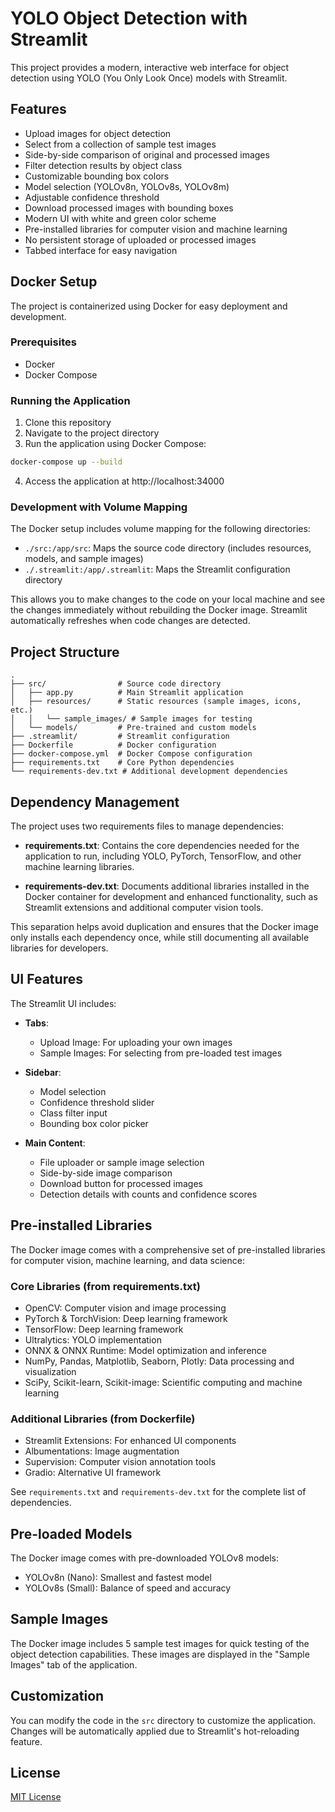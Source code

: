 # YOLO Object Detection with Streamlit

This project provides a modern, interactive web interface for object detection using YOLO (You Only Look Once) models with Streamlit.

## Features

- Upload images for object detection
- Select from a collection of sample test images
- Side-by-side comparison of original and processed images
- Filter detection results by object class
- Customizable bounding box colors
- Model selection (YOLOv8n, YOLOv8s, YOLOv8m)
- Adjustable confidence threshold
- Download processed images with bounding boxes
- Modern UI with white and green color scheme
- Pre-installed libraries for computer vision and machine learning
- No persistent storage of uploaded or processed images
- Tabbed interface for easy navigation

## Docker Setup

The project is containerized using Docker for easy deployment and development.

### Prerequisites

- Docker
- Docker Compose

### Running the Application

1. Clone this repository
2. Navigate to the project directory
3. Run the application using Docker Compose:

```bash
docker-compose up --build
```

4. Access the application at http://localhost:34000

### Development with Volume Mapping

The Docker setup includes volume mapping for the following directories:

- `./src:/app/src`: Maps the source code directory (includes resources, models, and sample images)
- `./.streamlit:/app/.streamlit`: Maps the Streamlit configuration directory

This allows you to make changes to the code on your local machine and see the changes immediately without rebuilding the Docker image. Streamlit automatically refreshes when code changes are detected.

## Project Structure

```
.
├── src/                # Source code directory
│   ├── app.py          # Main Streamlit application
│   ├── resources/      # Static resources (sample images, icons, etc.)
│   │   └── sample_images/ # Sample images for testing
│   └── models/         # Pre-trained and custom models
├── .streamlit/         # Streamlit configuration
├── Dockerfile          # Docker configuration
├── docker-compose.yml  # Docker Compose configuration
├── requirements.txt    # Core Python dependencies
└── requirements-dev.txt # Additional development dependencies
```

## Dependency Management

The project uses two requirements files to manage dependencies:

- **requirements.txt**: Contains the core dependencies needed for the application to run, including YOLO, PyTorch, TensorFlow, and other machine learning libraries.

- **requirements-dev.txt**: Documents additional libraries installed in the Docker container for development and enhanced functionality, such as Streamlit extensions and additional computer vision tools.

This separation helps avoid duplication and ensures that the Docker image only installs each dependency once, while still documenting all available libraries for developers.

## UI Features

The Streamlit UI includes:

- **Tabs**:
  - Upload Image: For uploading your own images
  - Sample Images: For selecting from pre-loaded test images

- **Sidebar**: 
  - Model selection
  - Confidence threshold slider
  - Class filter input
  - Bounding box color picker

- **Main Content**:
  - File uploader or sample image selection
  - Side-by-side image comparison
  - Download button for processed images
  - Detection details with counts and confidence scores

## Pre-installed Libraries

The Docker image comes with a comprehensive set of pre-installed libraries for computer vision, machine learning, and data science:

### Core Libraries (from requirements.txt)
- OpenCV: Computer vision and image processing
- PyTorch & TorchVision: Deep learning framework
- TensorFlow: Deep learning framework
- Ultralytics: YOLO implementation
- ONNX & ONNX Runtime: Model optimization and inference
- NumPy, Pandas, Matplotlib, Seaborn, Plotly: Data processing and visualization
- SciPy, Scikit-learn, Scikit-image: Scientific computing and machine learning

### Additional Libraries (from Dockerfile)
- Streamlit Extensions: For enhanced UI components
- Albumentations: Image augmentation
- Supervision: Computer vision annotation tools
- Gradio: Alternative UI framework

See `requirements.txt` and `requirements-dev.txt` for the complete list of dependencies.

## Pre-loaded Models

The Docker image comes with pre-downloaded YOLOv8 models:
- YOLOv8n (Nano): Smallest and fastest model
- YOLOv8s (Small): Balance of speed and accuracy

## Sample Images

The Docker image includes 5 sample test images for quick testing of the object detection capabilities. These images are displayed in the "Sample Images" tab of the application.

## Customization

You can modify the code in the `src` directory to customize the application. Changes will be automatically applied due to Streamlit's hot-reloading feature.

## License

[MIT License](LICENSE) 